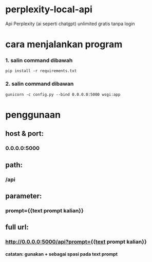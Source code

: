 # perplexity-local-api
Api Perplexity (ai seperti chatgpt) unlimited gratis tanpa login

# cara menjalankan program
### 1. salin command dibawah
    pip install -r requirements.txt
### 2. salin command dibawan
    gunicorn -c config.py --bind 0.0.0.0:5000 wsgi:app

# penggunaan
## host & port:
###   0.0.0.0:5000
## path:
###   /api
## parameter:
###   prompt={{text prompt kalian}}
## full url:
###   http://0.0.0.0:5000/api?prompt={{text prompt kalian}}
####    catatan: gunakan + sebagai spasi pada text prompt
